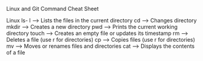 Linux and Git Command Cheat Sheet

Linux
ls- l --> Lists the files in the current directory
cd --> Changes directory
mkdir --> Creates a new directory
pwd --> Prints the current working directory
touch  --> Creates an empty file or updates its timestamp
rm --> Deletes a file (use r for directories)
cp --> Copies files (use r for directories)
mv --> Moves or renames files and directories
cat --> Displays the contents of a file 
